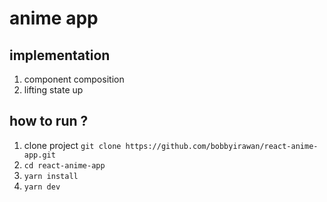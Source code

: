 # anime app

## implementation
1. component composition
2. lifting state up

## how to run ?
1. clone project ```git clone https://github.com/bobbyirawan/react-anime-app.git```
2. ```cd react-anime-app```
3. ```yarn install```
4. ```yarn dev```